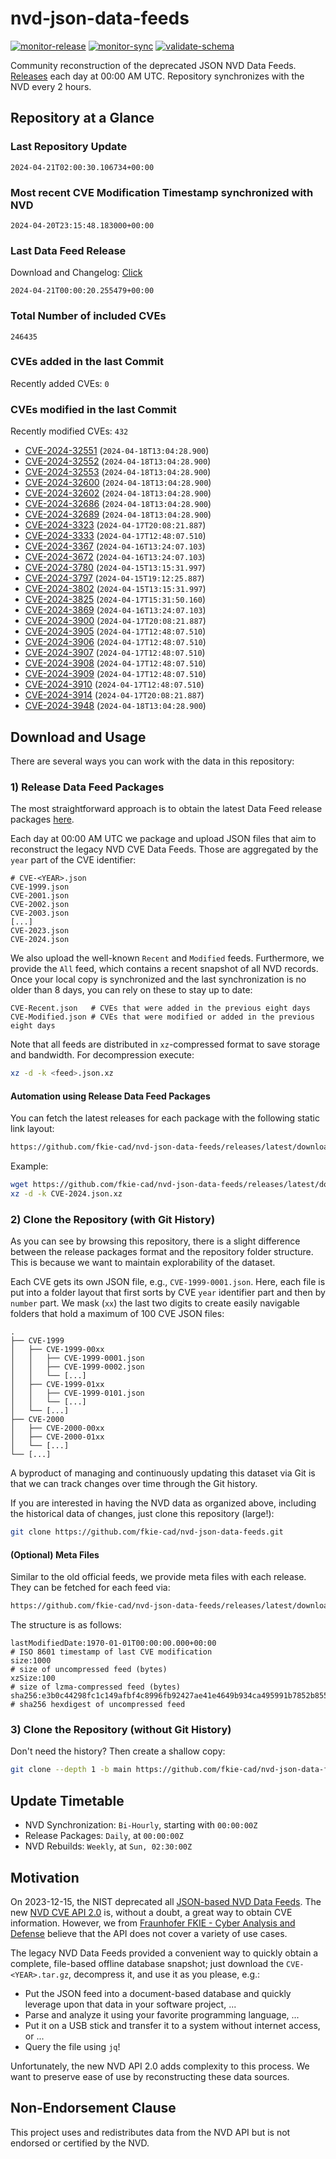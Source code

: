 # nvd-json-data-feeds

[![monitor-release](https://github.com/fkie-cad/nvd-json-data-feeds/actions/workflows/monitor_release.yml/badge.svg)](https://github.com/fkie-cad/nvd-json-data-feeds/actions/workflows/monitor_release.yml)
[![monitor-sync](https://github.com/fkie-cad/nvd-json-data-feeds/actions/workflows/monitor_sync.yml/badge.svg)](https://github.com/fkie-cad/nvd-json-data-feeds/actions/workflows/monitor_sync.yml)
[![validate-schema](https://github.com/fkie-cad/nvd-json-data-feeds/actions/workflows/validate_schema.yml/badge.svg)](https://github.com/fkie-cad/nvd-json-data-feeds/actions/workflows/validate_schema.yml)

Community reconstruction of the deprecated JSON NVD Data Feeds.
[Releases](https://github.com/fkie-cad/nvd-json-data-feeds/releases/latest) each day at 00:00 AM UTC.
Repository synchronizes with the NVD every 2 hours.

## Repository at a Glance

### Last Repository Update

```plain
2024-04-21T02:00:30.106734+00:00
```

### Most recent CVE Modification Timestamp synchronized with NVD

```plain
2024-04-20T23:15:48.183000+00:00
```

### Last Data Feed Release

Download and Changelog: [Click](https://github.com/fkie-cad/nvd-json-data-feeds/releases/latest)

```plain
2024-04-21T00:00:20.255479+00:00
```

### Total Number of included CVEs

```plain
246435
```

### CVEs added in the last Commit

Recently added CVEs: `0`



### CVEs modified in the last Commit

Recently modified CVEs: `432`

- [CVE-2024-32551](CVE-2024/CVE-2024-325xx/CVE-2024-32551.json) (`2024-04-18T13:04:28.900`)
- [CVE-2024-32552](CVE-2024/CVE-2024-325xx/CVE-2024-32552.json) (`2024-04-18T13:04:28.900`)
- [CVE-2024-32553](CVE-2024/CVE-2024-325xx/CVE-2024-32553.json) (`2024-04-18T13:04:28.900`)
- [CVE-2024-32600](CVE-2024/CVE-2024-326xx/CVE-2024-32600.json) (`2024-04-18T13:04:28.900`)
- [CVE-2024-32602](CVE-2024/CVE-2024-326xx/CVE-2024-32602.json) (`2024-04-18T13:04:28.900`)
- [CVE-2024-32686](CVE-2024/CVE-2024-326xx/CVE-2024-32686.json) (`2024-04-18T13:04:28.900`)
- [CVE-2024-32689](CVE-2024/CVE-2024-326xx/CVE-2024-32689.json) (`2024-04-18T13:04:28.900`)
- [CVE-2024-3323](CVE-2024/CVE-2024-33xx/CVE-2024-3323.json) (`2024-04-17T20:08:21.887`)
- [CVE-2024-3333](CVE-2024/CVE-2024-33xx/CVE-2024-3333.json) (`2024-04-17T12:48:07.510`)
- [CVE-2024-3367](CVE-2024/CVE-2024-33xx/CVE-2024-3367.json) (`2024-04-16T13:24:07.103`)
- [CVE-2024-3672](CVE-2024/CVE-2024-36xx/CVE-2024-3672.json) (`2024-04-16T13:24:07.103`)
- [CVE-2024-3780](CVE-2024/CVE-2024-37xx/CVE-2024-3780.json) (`2024-04-15T13:15:31.997`)
- [CVE-2024-3797](CVE-2024/CVE-2024-37xx/CVE-2024-3797.json) (`2024-04-15T19:12:25.887`)
- [CVE-2024-3802](CVE-2024/CVE-2024-38xx/CVE-2024-3802.json) (`2024-04-15T13:15:31.997`)
- [CVE-2024-3825](CVE-2024/CVE-2024-38xx/CVE-2024-3825.json) (`2024-04-17T15:31:50.160`)
- [CVE-2024-3869](CVE-2024/CVE-2024-38xx/CVE-2024-3869.json) (`2024-04-16T13:24:07.103`)
- [CVE-2024-3900](CVE-2024/CVE-2024-39xx/CVE-2024-3900.json) (`2024-04-17T20:08:21.887`)
- [CVE-2024-3905](CVE-2024/CVE-2024-39xx/CVE-2024-3905.json) (`2024-04-17T12:48:07.510`)
- [CVE-2024-3906](CVE-2024/CVE-2024-39xx/CVE-2024-3906.json) (`2024-04-17T12:48:07.510`)
- [CVE-2024-3907](CVE-2024/CVE-2024-39xx/CVE-2024-3907.json) (`2024-04-17T12:48:07.510`)
- [CVE-2024-3908](CVE-2024/CVE-2024-39xx/CVE-2024-3908.json) (`2024-04-17T12:48:07.510`)
- [CVE-2024-3909](CVE-2024/CVE-2024-39xx/CVE-2024-3909.json) (`2024-04-17T12:48:07.510`)
- [CVE-2024-3910](CVE-2024/CVE-2024-39xx/CVE-2024-3910.json) (`2024-04-17T12:48:07.510`)
- [CVE-2024-3914](CVE-2024/CVE-2024-39xx/CVE-2024-3914.json) (`2024-04-17T20:08:21.887`)
- [CVE-2024-3948](CVE-2024/CVE-2024-39xx/CVE-2024-3948.json) (`2024-04-18T13:04:28.900`)


## Download and Usage

There are several ways you can work with the data in this repository:

### 1) Release Data Feed Packages

The most straightforward approach is to obtain the latest Data Feed release packages [here](https://github.com/fkie-cad/nvd-json-data-feeds/releases/latest).

Each day at 00:00 AM UTC we package and upload JSON files that aim to reconstruct the legacy NVD CVE Data Feeds.
Those are aggregated by the `year` part of the CVE identifier:

```
# CVE-<YEAR>.json
CVE-1999.json
CVE-2001.json
CVE-2002.json
CVE-2003.json
[...]
CVE-2023.json
CVE-2024.json
```

We also upload the well-known `Recent` and `Modified` feeds.
Furthermore, we provide the `All` feed, which contains a recent snapshot of all NVD records.
Once your local copy is synchronized and the last synchronization is no older than 8 days, you can rely on these to stay up to date:

```plain
CVE-Recent.json   # CVEs that were added in the previous eight days
CVE-Modified.json # CVEs that were modified or added in the previous eight days
```

Note that all feeds are distributed in `xz`-compressed format to save storage and bandwidth.
For decompression execute:

```sh
xz -d -k <feed>.json.xz
```

#### Automation using Release Data Feed Packages

You can fetch the latest releases for each package with the following static link layout:

```sh
https://github.com/fkie-cad/nvd-json-data-feeds/releases/latest/download/CVE-<YEAR>.json.xz
```

Example:

```sh
wget https://github.com/fkie-cad/nvd-json-data-feeds/releases/latest/download/CVE-2024.json.xz
xz -d -k CVE-2024.json.xz
```

### 2) Clone the Repository (with Git History)

As you can see by browsing this repository, there is a slight difference between the release packages format and the repository folder structure.
This is because we want to maintain explorability of the dataset.

Each CVE gets its own JSON file, e.g., `CVE-1999-0001.json`.
Here, each file is put into a folder layout that first sorts by CVE `year` identifier part and then by `number` part.
We mask (`xx`) the last two digits to create easily navigable folders that hold a maximum of 100 CVE JSON files:

```plain
.
├── CVE-1999
│   ├── CVE-1999-00xx
│   │   ├── CVE-1999-0001.json
│   │   ├── CVE-1999-0002.json
│   │   └── [...]
│   ├── CVE-1999-01xx
│   │   ├── CVE-1999-0101.json
│   │   └── [...]
│   └── [...]
├── CVE-2000
│   ├── CVE-2000-00xx
│   ├── CVE-2000-01xx
│   └── [...]
└── [...]
```

A byproduct of managing and continuously updating this dataset via Git is that we can track changes over time through the Git history.

If you are interested in having the NVD data as organized above, including the historical data of changes, just clone this repository (large!):

```sh
git clone https://github.com/fkie-cad/nvd-json-data-feeds.git
```

#### (Optional) Meta Files

Similar to the old official feeds, we provide meta files with each release. They can be fetched for each feed via:

```sh
https://github.com/fkie-cad/nvd-json-data-feeds/releases/latest/download/CVE-<YEAR>.meta
```

The structure is as follows:

```plain
lastModifiedDate:1970-01-01T00:00:00.000+00:00                          # ISO 8601 timestamp of last CVE modification
size:1000                                                               # size of uncompressed feed (bytes)
xzSize:100                                                              # size of lzma-compressed feed (bytes)
sha256:e3b0c44298fc1c149afbf4c8996fb92427ae41e4649b934ca495991b7852b855 # sha256 hexdigest of uncompressed feed
```

### 3) Clone the Repository (without Git History)

Don't need the history? Then create a shallow copy:

```sh
git clone --depth 1 -b main https://github.com/fkie-cad/nvd-json-data-feeds.git
```


## Update Timetable

* NVD Synchronization: `Bi-Hourly`, starting with `00:00:00Z`
* Release Packages: `Daily`, at `00:00:00Z`
* NVD Rebuilds: `Weekly`, at `Sun, 02:30:00Z`


## Motivation

On 2023-12-15, the NIST deprecated all [JSON-based NVD Data Feeds](https://nvd.nist.gov/vuln/data-feeds#divRetirementBanner-1).
The new [NVD CVE API 2.0](https://nvd.nist.gov/developers/vulnerabilities) is, without a doubt, a great way to obtain CVE information.
However, we from [Fraunhofer FKIE - Cyber Analysis and Defense](https://www.fkie.fraunhofer.de/en/departments/cad.html) believe that the API does not cover a variety of use cases.

The legacy NVD Data Feeds provided a convenient way to quickly obtain a complete, file-based offline database snapshot; just download the `CVE-<YEAR>.tar.gz`, decompress it, and use it as you please, e.g.:

- Put the JSON feed into a document-based database and quickly leverage upon that data in your software project, ...
- Parse and analyze it using your favorite programming language, ...
- Put it on a USB stick and transfer it to a system without internet access, or ...
- Query the file using `jq`!

Unfortunately, the new NVD API 2.0 adds complexity to this process.
We want to preserve ease of use by reconstructing these data sources.

## Non-Endorsement Clause

This project uses and redistributes data from the NVD API but is not endorsed or certified by the NVD.